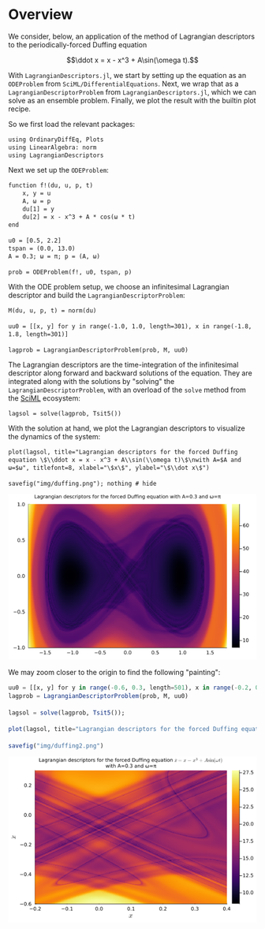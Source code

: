 # Overview

We consider, below, an application of the method of Lagrangian descriptors to the periodically-forced Duffing equation

```math
\ddot x = x - x^3 + A\sin(\omega t).
```

With `LagrangianDescriptors.jl`, we start by setting up the equation as an `ODEProblem` from `SciML/DifferentialEquations`. Next, we wrap that as a `LagrangianDescriptorProblem` from `LagrangianDescriptors.jl`, which we can solve as an ensemble problem. Finally, we plot the result with the builtin plot recipe.

So we first load the relevant packages:

```@example duffing
using OrdinaryDiffEq, Plots
using LinearAlgebra: norm
using LagrangianDescriptors
```

Next we set up the `ODEProblem`:

```@example duffing
function f!(du, u, p, t)
    x, y = u
    A, ω = p
    du[1] = y
    du[2] = x - x^3 + A * cos(ω * t)
end

u0 = [0.5, 2.2]
tspan = (0.0, 13.0)
A = 0.3; ω = π; p = (A, ω)

prob = ODEProblem(f!, u0, tspan, p)
```

With the ODE problem setup, we choose an infinitesimal Lagrangian descriptor and build the `LagrangianDescriptorProblem`:

```@example duffing
M(du, u, p, t) = norm(du)

uu0 = [[x, y] for y in range(-1.0, 1.0, length=301), x in range(-1.8, 1.8, length=301)]

lagprob = LagrangianDescriptorProblem(prob, M, uu0)
```

The Lagrangian descriptors are the time-integration of the infinitesimal descriptor along forward and backward solutions of the equation. They are integrated along with the solutions by "solving" the `LagrangianDescriptorProblem`, with an overload of the `solve` method from the [SciML](https://sciml.ai) ecosystem:

```@example duffing
lagsol = solve(lagprob, Tsit5())
```

With the solution at hand, we plot the Lagrangian descriptors to visualize the dynamics of the system:

```@example duffing
plot(lagsol, title="Lagrangian descriptors for the forced Duffing equation \$\\ddot x = x - x^3 + A\\sin(\\omega t)\$\nwith A=$A and ω=$ω", titlefont=8, xlabel="\$x\$", ylabel="\$\\dot x\$")

savefig("img/duffing.png"); nothing # hide
```

![Duffing](img/duffing.png)

We may zoom closer to the origin to find the following "painting":

```julia duffing
uu0 = [[x, y] for y in range(-0.6, 0.3, length=501), x in range(-0.2, 0.4, length=501)]
lagprob = LagrangianDescriptorProblem(prob, M, uu0)

lagsol = solve(lagprob, Tsit5());

plot(lagsol, title="Lagrangian descriptors for the forced Duffing equation \$\\ddot x = x - x^3 + A\\sin(\\omega t)\$\nwith A=$A and ω=$ω", titlefont=8, xlabel="\$x\$", ylabel="\$\\dot x\$")

savefig("img/duffing2.png")
```

![Duffing](img/duffing2.png)
